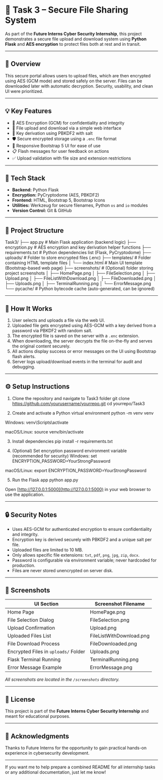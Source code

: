 # 🔐 Task 3 – Secure File Sharing System

As part of the **Future Interns Cyber Security Internship**, this project demonstrates a secure file upload and download system using **Python Flask** and **AES encryption** to protect files both at rest and in transit.

---

## 🚀 Overview

This secure portal allows users to upload files, which are then encrypted using AES (GCM mode) and stored safely on the server. Files can be downloaded later with automatic decryption. Security, usability, and clean UI were prioritized.

---

## 💡 Key Features

- 🔐 AES Encryption (GCM) for confidentiality and integrity  
- 📁 File upload and download via a simple web interface  
- 🧠 Key derivation using PBKDF2 with salt  
- 🛡️ Secure encrypted storage using a `.enc` file format  
- 🎨 Responsive Bootstrap 5 UI for ease of use  
- 📋 Flash messages for user feedback on actions  
- ✅ Upload validation with file size and extension restrictions  

---

## 🧱 Tech Stack

- **Backend:** Python Flask  
- **Encryption:** PyCryptodome (AES, PBKDF2)  
- **Frontend:** HTML, Bootstrap 5, Bootstrap Icons  
- **Utilities:** Werkzeug for secure filenames, Python `os` and `io` modules  
- **Version Control:** Git & GitHub  

---

## 📁 Project Structure

Task3/
├── app.py # Main Flask application (backend logic)
├── encryption.py # AES encryption and key derivation helper functions
├── requirements.txt # Python dependencies list (Flask, PyCryptodome)
├── uploads/ # Folder to store encrypted files (.enc)
├── templates/ # Folder containing HTML template files
│ └── index.html # Main UI template (Bootstrap-based web page)
├── screenshots/ # (Optional) folder storing project screenshots
│ ├── HomePage.png
│ ├── FileSelection.png
│ ├── Upload.png
│ ├── FileListWithDownload.png
│ ├── FileDownloaded.png
│ ├── Uploads.png
│ ├── TerminalRunning.png
│ └── ErrorMessage.png
└── pycache/ # Python bytecode cache (auto-generated, can be ignored)

---

## 🧪 How It Works

1. User selects and uploads a file via the web UI.  
2. Uploaded file gets encrypted using AES-GCM with a key derived from a password via PBKDF2 with random salt.  
3. The encrypted file is saved on the server with a `.enc` extension.  
4. When downloading, the server decrypts the file on-the-fly and serves the original content securely.  
5. All actions display success or error messages on the UI using Bootstrap flash alerts.  
6. Server logs upload/download events in the terminal for audit and debugging.

---

## ⚙️ Setup Instructions

1. Clone the repository and navigate to Task3 folder
git clone https://github.com/yourusername/yourrepo.git
cd yourrepo/Task3

2. Create and activate a Python virtual environment
python -m venv venv

Windows:
venv\Scripts\activate

macOS/Linux:
source venv/bin/activate

3. Install dependencies
pip install -r requirements.txt

4. (Optional) Set encryption password environment variable (recommended for security)
Windows:
set ENCRYPTION_PASSWORD=YourStrongPassword

macOS/Linux:
export ENCRYPTION_PASSWORD=YourStrongPassword

5. Run the Flask app
python app.py


Open [http://127.0.0.1:5000](http://127.0.0.1:5000) in your web browser to use the application.

---

## 🔒 Security Notes

- Uses AES-GCM for authenticated encryption to ensure confidentiality and integrity.  
- Encryption key is derived securely with PBKDF2 and a unique salt per file.  
- Uploaded files are limited to 10 MB.  
- Only allows specific file extensions: `txt`, `pdf`, `png`, `jpg`, `zip`, `docx`.  
- Password is configurable via environment variable; never hardcoded for production.  
- Files are never stored unencrypted on server disk.  

---

## 📸 Screenshots

| UI Section                  | Screenshot Filename           |
|----------------------------|------------------------------|
| Home Page                  | HomePage.png                 |
| File Selection Dialog      | FileSelection.png            |
| Upload Confirmation        | Upload.png                   |
| Uploaded Files List        | FileListWithDownload.png     |
| File Download Process      | FileDownloaded.png           |
| Encrypted Files in `uploads/` Folder | Uploads.png          |
| Flask Terminal Running     | TerminalRunning.png          |
| Error Message Example      | ErrorMessage.png             |

_All screenshots are located in the `/screenshots` directory._

---

## 📜 License

This project is part of the **Future Interns Cyber Security Internship** and meant for educational purposes.

---

## 🙌 Acknowledgments

Thanks to Future Interns for the opportunity to gain practical hands-on experience in cybersecurity development.

---

If you want me to help prepare a combined README for all internship tasks or any additional documentation, just let me know!
